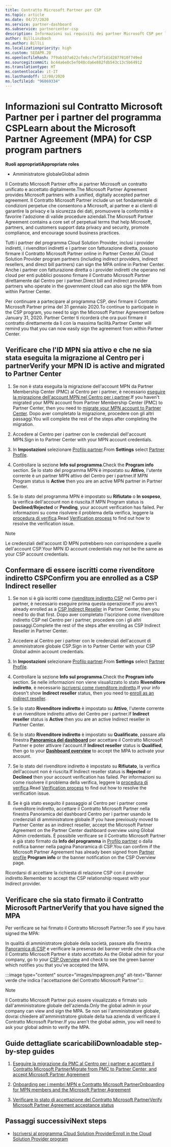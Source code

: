 ```yaml
---
title: Contratto Microsoft Partner per CSP
ms.topic: article
ms.date: 04/27/2020
ms.service: partner-dashboard
ms.subservice: partnercenter-csp
description: Informazioni sui requisiti dei partner Microsoft CSP per la firma e la verifica del Contratto Microsoft Partner unificato e accettato digitalmente.
author: BillLinzbach
ms.author: BillLi
ms.localizationpriority: high
ms.custom: SEOAPR.20
ms.openlocfilehash: 7f9ab107a622cfe8cc7ef3f1d1d2877810f749ed
ms.sourcegitcommit: bc44a6e0c5ef048cda6e882fdb543c13c5b64912
ms.translationtype: HT
ms.contentlocale: it-IT
ms.lasthandoff: 12/08/2020
ms.locfileid: "96869334"
---
```

# <a name="learn-about-the-microsoft-partner-agreement-mpa-for-csp-program-partners"></a><span data-ttu-id="f5c1c-103">Informazioni sul Contratto Microsoft Partner per i partner del programma CSP</span><span class="sxs-lookup"><span data-stu-id="f5c1c-103">Learn about the Microsoft Partner Agreement (MPA) for CSP program partners</span></span>

<span data-ttu-id="f5c1c-104">**Ruoli appropriati**</span><span class="sxs-lookup"><span data-stu-id="f5c1c-104">**Appropriate roles**</span></span>

- <span data-ttu-id="f5c1c-105">Amministratore globale</span><span class="sxs-lookup"><span data-stu-id="f5c1c-105">Global admin</span></span>

<span data-ttu-id="f5c1c-106">Il Contratto Microsoft Partner offre ai partner Microsoft un contratto unificato e accettato digitalmente.</span><span class="sxs-lookup"><span data-stu-id="f5c1c-106">The Microsoft Partner Agreement provides Microsoft partners with a unified, digitally accepted partner agreement.</span></span> <span data-ttu-id="f5c1c-107">Il Contratto Microsoft Partner include un set fondamentale di condizioni perpetue che consentono a Microsoft, ai partner e ai clienti di garantire la privacy e la sicurezza dei dati, promuovere la conformità e favorire l'adozione di valide procedure aziendali.</span><span class="sxs-lookup"><span data-stu-id="f5c1c-107">The Microsoft Partner Agreement contains a core set of perpetual terms that help Microsoft, partners, and customers support data privacy and security, promote compliance, and encourage sound business practices.</span></span>

<span data-ttu-id="f5c1c-108">Tutti i partner del programma Cloud Solution Provider, inclusi i provider indiretti, i rivenditori indiretti e i partner con fatturazione diretta, possono firmare il Contratto Microsoft Partner online in Partner Center.</span><span class="sxs-lookup"><span data-stu-id="f5c1c-108">All Cloud Solution Provider program partners (including indirect providers, indirect resellers, and direct bill partners) can sign the MPA online in Partner Center.</span></span> <span data-ttu-id="f5c1c-109">Anche i partner con fatturazione diretta o i provider indiretti che operano nel cloud per enti pubblici possono firmare il Contratto Microsoft Partner direttamente dal Centro per i partner.</span><span class="sxs-lookup"><span data-stu-id="f5c1c-109">Direct bill and indirect provider partners who operate in the government cloud can also sign the MPA from within Partner Center.</span></span>

<span data-ttu-id="f5c1c-110">Per continuare a partecipare al programma CSP, devi firmare il Contratto Microsoft Partner prima del 31 gennaio 2020.</span><span class="sxs-lookup"><span data-stu-id="f5c1c-110">To continue to participate in the CSP program, you need to sign the Microsoft Partner Agreement before January 31, 2020.</span></span> <span data-ttu-id="f5c1c-111">Partner Center ti ricorderà che ora puoi firmare il contratto direttamente da lì con la massima facilità.</span><span class="sxs-lookup"><span data-stu-id="f5c1c-111">Partner Center will remind you that you can now easily sign the agreement from within Partner Center.</span></span>

## <a name="verify-your-mpn-id-is-active-and-migrated-to-partner-center"></a><span data-ttu-id="f5c1c-112">Verificare che l'ID MPN sia attivo e che ne sia stata eseguita la migrazione al Centro per i partner</span><span class="sxs-lookup"><span data-stu-id="f5c1c-112">Verify your MPN ID is active and migrated to Partner Center</span></span>

1. <span data-ttu-id="f5c1c-113">Se non è stata eseguita la migrazione dell'account MPN da Partner Membership Center (PMC) al Centro per i partner, è necessario [eseguire la migrazione dell'account MPN nel Centro per i partner](move-pmc-pc-map.md).</span><span class="sxs-lookup"><span data-stu-id="f5c1c-113">If you haven't migrated your MPN account from Partner Membership Center (PMC) to Partner Center, then you need to [migrate your MPN account to Partner Center](move-pmc-pc-map.md).</span></span> <span data-ttu-id="f5c1c-114">Dopo aver completato la migrazione, procedere con gli altri passaggi.</span><span class="sxs-lookup"><span data-stu-id="f5c1c-114">You will complete the rest of the steps after completing the migration.</span></span> 

1. <span data-ttu-id="f5c1c-115">Accedere al Centro per i partner con le credenziali dell'account MPN.</span><span class="sxs-lookup"><span data-stu-id="f5c1c-115">Sign in to Partner Center with your MPN account credentials.</span></span>
 
1. <span data-ttu-id="f5c1c-116">In **Impostazioni** selezionare [Profilo partner](https://partner.microsoft.com/pcv/accountsettings/connectedpartnerprofile).</span><span class="sxs-lookup"><span data-stu-id="f5c1c-116">From **Settings** select [Partner Profile](https://partner.microsoft.com/pcv/accountsettings/connectedpartnerprofile).</span></span>

1. <span data-ttu-id="f5c1c-117">Controllare la sezione **Info sul programma**.</span><span class="sxs-lookup"><span data-stu-id="f5c1c-117">Check the **Program info** section.</span></span> <span data-ttu-id="f5c1c-118">Se lo stato del programma MPN è impostato su **Attivo**, l'utente corrente è un partner MPN attivo del Centro per i partner.</span><span class="sxs-lookup"><span data-stu-id="f5c1c-118">If MPN Program status is **Active** then you are an active MPN partner in Partner Center.</span></span>
 
1. <span data-ttu-id="f5c1c-119">Se lo stato del programma MPN è impostato su **Rifiutato** o **In sospeso**, la verifica dell'account non è riuscita.</span><span class="sxs-lookup"><span data-stu-id="f5c1c-119">If MPN Program status is **Declined/Rejected** or **Pending**, your account verification has failed.</span></span> <span data-ttu-id="f5c1c-120">Per informazioni su come risolvere il problema della verifica, leggere la [procedura di verifica](verification-responses.md).</span><span class="sxs-lookup"><span data-stu-id="f5c1c-120">Read [Verification process](verification-responses.md) to find out how to resolve the verification issue.</span></span>



>[!NOTE]
><span data-ttu-id="f5c1c-121">Le credenziali dell'account ID MPN potrebbero non corrispondere a quelle dell'account CSP.</span><span class="sxs-lookup"><span data-stu-id="f5c1c-121">Your MPN ID account credentials may not be the same as your CSP account credentials.</span></span>

## <a name="confirm-you-are-enrolled-as-a-csp-indirect-reseller"></a><span data-ttu-id="f5c1c-122">Confermare di essere iscritti come rivenditore indiretto CSP</span><span class="sxs-lookup"><span data-stu-id="f5c1c-122">Confirm you are enrolled as a CSP Indirect reseller</span></span>

1. <span data-ttu-id="f5c1c-123">Se non si è già iscritti come [rivenditore indiretto CSP](enrolling-in-the-csp-program.md) nel Centro per i partner, è necessario eseguire prima questa operazione.</span><span class="sxs-lookup"><span data-stu-id="f5c1c-123">If you aren't already enrolled as a [CSP Indirect Reseller](enrolling-in-the-csp-program.md)  in Partner Center, then you need to do that first.</span></span> <span data-ttu-id="f5c1c-124">Dopo aver completato l'iscrizione come rivenditore indiretto CSP nel Centro per i partner, procedere con i gli altri passaggi.</span><span class="sxs-lookup"><span data-stu-id="f5c1c-124">Complete the rest of the steps after enrolling as CSP Indirect Reseller in Partner Center.</span></span>

1. <span data-ttu-id="f5c1c-125">Accedere al Centro per i partner con le credenziali dell'account di amministratore globale CSP.</span><span class="sxs-lookup"><span data-stu-id="f5c1c-125">Sign in to Partner Center with your CSP Global admin account credentials.</span></span>

1. <span data-ttu-id="f5c1c-126">In **Impostazioni** selezionare [Profilo partner](https://partner.microsoft.com/pcv/accountsettings/partnerprofile).</span><span class="sxs-lookup"><span data-stu-id="f5c1c-126">From **Settings** select [Partner Profile](https://partner.microsoft.com/pcv/accountsettings/partnerprofile).</span></span>

1. <span data-ttu-id="f5c1c-127">Controllare la sezione **Info sul programma**.</span><span class="sxs-lookup"><span data-stu-id="f5c1c-127">Check the **Program info** section.</span></span> <span data-ttu-id="f5c1c-128">Se nelle informazioni non viene visualizzato lo stato **Rivenditore indiretto**, è necessario [iscriversi come rivenditore indiretto](https://partner.microsoft.com/cloud-solution-provider/whats-required).</span><span class="sxs-lookup"><span data-stu-id="f5c1c-128">If your info doesn't show **Indirect reseller** status, then you need to [enroll as an indirect reseller](https://partner.microsoft.com/cloud-solution-provider/whats-required).</span></span>

1. <span data-ttu-id="f5c1c-129">Se lo stato **Rivenditore indiretto** è impostato su **Attivo**, l'utente corrente è un rivenditore indiretto attivo del Centro per i partner.</span><span class="sxs-lookup"><span data-stu-id="f5c1c-129">If  **Indirect reseller** status is **Active** then you are an active Indirect reseller in Partner Center.</span></span>
 
4. <span data-ttu-id="f5c1c-130">Se lo stato **Rivenditore indiretto** è impostato su **Qualificato**, passare alla finestra [**Panoramica del dashboard**](https://partner.microsoft.com/pcv/dashboard/overview) per accettare il Contratto Microsoft Partner e poter attivare l'account.</span><span class="sxs-lookup"><span data-stu-id="f5c1c-130">If  **Indirect reseller** status is **Qualified**, then go to your [**Dashboard overview**](https://partner.microsoft.com/pcv/dashboard/overview) to accept the MPA to activate your account.</span></span>
 
1. <span data-ttu-id="f5c1c-131">Se lo stato del rivenditore indiretto è impostato su **Rifiutato**, la verifica dell'account non è riuscita.</span><span class="sxs-lookup"><span data-stu-id="f5c1c-131">If Indirect reseller status is **Rejected** or **Declined** then your account verification has failed.</span></span> <span data-ttu-id="f5c1c-132">Per informazioni su come risolvere il problema della verifica, leggere la [procedura di verifica](verification-responses.md).</span><span class="sxs-lookup"><span data-stu-id="f5c1c-132">Read [Verification process](verification-responses.md) to find out how to resolve the verification issue.</span></span>

1. <span data-ttu-id="f5c1c-133">Se è già stato eseguito il passaggio al Centro per i partner come rivenditore indiretto, accettare il Contratto Microsoft Partner nella finestra Panoramica del dashboard Centro per i partner usando le credenziali di amministratore globale.</span><span class="sxs-lookup"><span data-stu-id="f5c1c-133">If you have previously moved to Partner Center as an indirect reseller, accept the Microsoft Partner Agreement on the Partner Center dashboard overview using Global Admin credentials.</span></span> <span data-ttu-id="f5c1c-134">È possibile verificare se il Contratto Microsoft Partner è già stato firmato da **Info del programma** in [Profilo partner](https://partner.microsoft.com/pcv/accountsettings/partnerprofile) o dalla notifica banner nella pagina Panoramica di CSP.</span><span class="sxs-lookup"><span data-stu-id="f5c1c-134">You can confirm if the Microsoft Partner Agreement has already been signed from [Partner profile](https://partner.microsoft.com/pcv/accountsettings/partnerprofile) **Program info** or the banner notification on the CSP Overview page.</span></span>

<span data-ttu-id="f5c1c-135">Ricordarsi di accettare la richiesta di relazione CSP con il provider indiretto.</span><span class="sxs-lookup"><span data-stu-id="f5c1c-135">Remember to accept the CSP relationship request with your Indirect provider.</span></span>

## <a name="verify-that-you-have-signed-the-mpa"></a><span data-ttu-id="f5c1c-136">Verificare che sia stato firmato il Contratto Microsoft Partner</span><span class="sxs-lookup"><span data-stu-id="f5c1c-136">Verify that you have signed the MPA</span></span>

<span data-ttu-id="f5c1c-137">Per verificare se hai firmato il Contratto Microsoft Partner:</span><span class="sxs-lookup"><span data-stu-id="f5c1c-137">To see if you have signed the MPA:</span></span>

 <span data-ttu-id="f5c1c-138">In qualità di amministratore globale della società, passare alla finestra [Panoramica di CSP](https://partner.microsoft.com/pcv/dashboard/overview) e verificare la presenza del banner verde che indica che il Contratto Microsoft Partner è stato accettato.</span><span class="sxs-lookup"><span data-stu-id="f5c1c-138">As the Global admin for your company, go to your [CSP Overview](https://partner.microsoft.com/pcv/dashboard/overview) and check to see the green banner which notifies you that you've accepted the MPA.</span></span>

 
:::image type="content" source="images/mpagreen.png" alt-text="Banner verde che indica l'accettazione del Contratto Microsoft Partner":::

>[!NOTE]
><span data-ttu-id="f5c1c-140">Il Contratto Microsoft Partner può essere visualizzato e firmato solo dall'amministratore globale dell'azienda.</span><span class="sxs-lookup"><span data-stu-id="f5c1c-140">Only the global admin in your company can view and sign the MPA.</span></span> <span data-ttu-id="f5c1c-141">Se non sei l'amministratore globale, dovrai chiedere all'amministratore globale della tua azienda di verificare il Contratto Microsoft Partner.</span><span class="sxs-lookup"><span data-stu-id="f5c1c-141">If you aren't the global admin, you will need to ask your global admin to verify the MPA.</span></span>


## <a name="downloadable-step-by-step-guides"></a><span data-ttu-id="f5c1c-142">Guide dettagliate scaricabili</span><span class="sxs-lookup"><span data-stu-id="f5c1c-142">Downloadable step-by-step guides</span></span>

1. [<span data-ttu-id="f5c1c-143">Eseguire la migrazione da PMC al Centro per i partner e accettare il Contratto Microsoft Partner</span><span class="sxs-lookup"><span data-stu-id="f5c1c-143">Migrate from PMC to Partner Center, and accept Microsoft Partner Agreement</span></span>](https://assetsprod.microsoft.com/mpn/migrate-pmc-pc-mpa-guide.pptx)

2. [<span data-ttu-id="f5c1c-144">Onboarding per i membri MPN e Contratto Microsoft Partner</span><span class="sxs-lookup"><span data-stu-id="f5c1c-144">Onboarding for MPN members and the Microsoft Partner Agreement</span></span>](https://assetsprod.microsoft.com/mpn/onboard-pc-csp-mpn-mpa-guide.pptx)

3. [<span data-ttu-id="f5c1c-145">Verificare lo stato di accettazione del Contratto Microsoft Partner</span><span class="sxs-lookup"><span data-stu-id="f5c1c-145">Verify Microsoft Partner Agreement acceptance status</span></span>](https://assetsprod.microsoft.com/mpn/verify-mpa-acceptance-status.pptx)
 
## <a name="next-steps"></a><span data-ttu-id="f5c1c-146">Passaggi successivi</span><span class="sxs-lookup"><span data-stu-id="f5c1c-146">Next steps</span></span>

- [<span data-ttu-id="f5c1c-147">Iscriversi al programma Cloud Solution Provider</span><span class="sxs-lookup"><span data-stu-id="f5c1c-147">Enroll in the Cloud Solution Provider program</span></span>](enrolling-in-the-csp-program.md)

